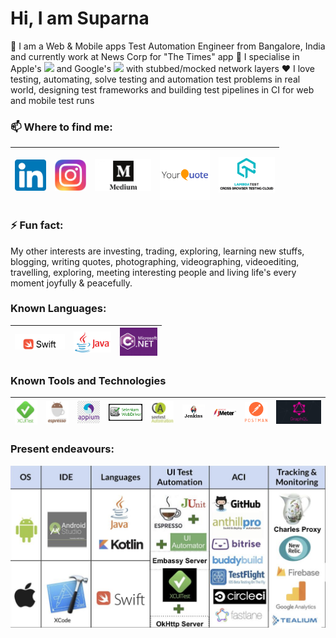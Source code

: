 <h1> Hi, I am Suparna </h1>

 I am a Web & Mobile apps Test Automation Engineer from Bangalore, India and currently work at News Corp for "The Times" app
🔭 I specialise in Apple's ![](https://img.shields.io/badge/XCUITest-Swift-informational?style=flat&logo=<LOGO_NAME>&logoColor=white&color=2bbc8a) and Google's ![](https://img.shields.io/badge/Espresso-Java-informational?style=flat&logo=<LOGO_NAME>&logoColor=white&color=FFFF00) with stubbed/mocked network layers
❤️ I love testing, automating, solve testing and automation test problems in real world, designing test frameworks and building test pipelines in CI for web and mobile test runs

### 📫 Where to find me:

<a href="https://www.linkedin.com/in/suparnakhamaru/"><img src="https://github.com/suparna-khamaru/suparna-khamaru/blob/master/icons/in.png" width="50"></a>|<a href="https://www.instagram.com/suparna.khamaru/"><img src="https://github.com/suparna-khamaru/suparna-khamaru/blob/master/icons/insta.jpeg" width="50"></a>|<a href="https://super-tester.medium.com/"><img src="https://github.com/suparna-khamaru/suparna-khamaru/blob/master/icons/medium.jpg" width="90"></a>|<a href="https://www.yourquote.in/suparna-khamaru-iurz/quotes"><img src="https://github.com/suparna-khamaru/suparna-khamaru/blob/master/icons/yourquote.png" width="80"></a>|<a href="https://www.lambdatest.com/blog/author/suparnakhamaru/"><img src="https://github.com/suparna-khamaru/suparna-khamaru/blob/master/icons/lbdtest.png" width="90"></a>
|--|--|--|--|--|

### ⚡ Fun fact: 
My other interests are investing, trading, exploring, learning new stuffs, blogging, writing quotes, photographing, videographing, videoediting, travelling, exploring, meeting interesting people and living life's every moment joyfully & peacefully. 

### Known Languages:
<a><img src="https://github.com/suparna-khamaru/suparna-khamaru/blob/master/icons/swift.png" width="80"></a>|<a><img src="https://github.com/suparna-khamaru/suparna-khamaru/blob/master/icons/java.png" width="60"></a>|<a><img src="https://github.com/suparna-khamaru/suparna-khamaru/blob/master/icons/c%23.png" width="60"></a>
|--|--|--|

### Known Tools and Technologies
<a><img src="https://github.com/suparna-khamaru/suparna-khamaru/blob/master/icons/xcuitest.jpeg" width="40"></a>|<a><img src="https://github.com/suparna-khamaru/suparna-khamaru/blob/master/icons/espresso.jpeg" width="40"></a>|<a><img src="https://github.com/suparna-khamaru/suparna-khamaru/blob/master/icons/appium.jpeg" width="40"></a>|<a><img src="https://github.com/suparna-khamaru/suparna-khamaru/blob/master/icons/selenium.png" width="60"></a>|<a><img src="https://github.com/suparna-khamaru/suparna-khamaru/blob/master/icons/seetest.jpeg" width="40"></a>|<a><img src="https://github.com/suparna-khamaru/suparna-khamaru/blob/master/icons/jenkins.png" width="40"></a>|<a><img src="https://github.com/suparna-khamaru/suparna-khamaru/blob/master/icons/jmeter.png" width="40"></a>|<a><img src="https://github.com/suparna-khamaru/suparna-khamaru/blob/master/icons/postman.png" width="40"></a>|<a><img src="https://github.com/suparna-khamaru/suparna-khamaru/blob/master/icons/gql.png" width="80"></a>|
|--|--|--|--|--|--|--|--|--|

### Present endeavours:
<img title="expertise" alt="xcuitest" src="https://github.com/suparna-khamaru/suparna-khamaru/blob/master/icons/xcuitest_espresso.png" width="800"/>
